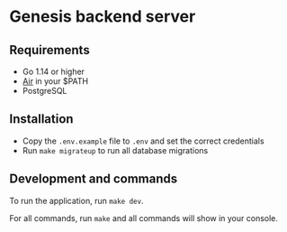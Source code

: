 # Genesis backend server

## Requirements

* Go 1.14 or higher
* [Air](https://github.com/cosmtrek/air) in your $PATH
* PostgreSQL

## Installation

* Copy the `.env.example` file to `.env` and set the correct credentials
* Run `make migrateup` to run all database migrations

## Development and commands

To run the application, run `make dev`.

For all commands, run `make` and all commands will show in your console.

